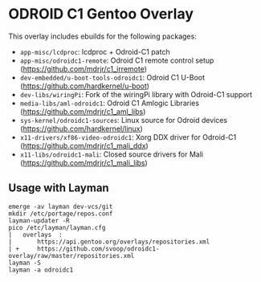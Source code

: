 ODROID C1 Gentoo Overlay
========================

This overlay includes ebuilds for the following packages:

* `app-misc/lcdproc`: lcdproc + Odroid-C1 patch
* `app-misc/odroidc1-remote`: Odroid C1 remote control setup (https://github.com/mdrjr/c1_irremote)
* `dev-embedded/u-boot-tools-odroidc1`: Odroid C1 U-Boot (https://github.com/hardkernel/u-boot)
* `dev-libs/wiringPi`: Fork of the wiringPi library with Odroid-C1 support
* `media-libs/aml-odroidc1`: Odroid C1 Amlogic Libraries (https://github.com/mdrjr/c1_aml_libs)
* `sys-kernel/odroidc1-sources`: Linux source for Odroid devices (https://github.com/hardkernel/linux)
* `x11-drivers/xf86-video-odroidc1`: Xorg DDX driver for Odroid-C1 (https://github.com/mdrjr/c1_mali_ddx)
* `x11-libs/odroidc1-mali`: Closed source drivers for Mali (https://github.com/mdrjr/c1_mali_libs)


Usage with Layman
-----------------

```
emerge -av layman dev-vcs/git
mkdir /etc/portage/repos.conf
layman-updater -R
pico /etc/layman/layman.cfg
|   overlays  :
|       https://api.gentoo.org/overlays/repositories.xml
| +     https://github.com/svoop/odroidc1-overlay/raw/master/repositories.xml
layman -S
layman -a odroidc1
```

